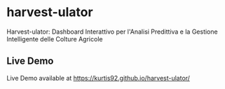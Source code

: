 # harvest-ulator
Harvest-ulator: Dashboard Interattivo per l'Analisi Predittiva e la Gestione Intelligente delle Colture Agricole
## Live Demo
Live Demo available at https://kurtis92.github.io/harvest-ulator/
